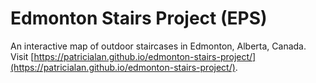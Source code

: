 # Edmonton Stairs Project (EPS)

An interactive map of outdoor staircases in Edmonton, Alberta, Canada. Visit [https://patricialan.github.io/edmonton-stairs-project/](https://patricialan.github.io/edmonton-stairs-project/).
